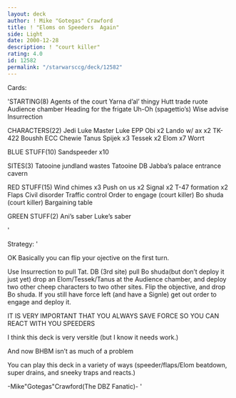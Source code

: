 ```yaml
---
layout: deck
author: ! Mike "Gotegas" Crawford
title: ! "Eloms on Speeders  Again"
side: Light
date: 2000-12-28
description: ! "court killer"
rating: 4.0
id: 12582
permalink: "/starwarsccg/deck/12582"
---
```

Cards: 

'STARTING(8)
Agents of the court
Yarna d&#8217;al&#8217; thingy
Hutt trade ruote
Audience chamber
Heading for the frigate
Uh-Oh (spagettio&#8217;s)
Wise advise
Insurrection

CHARACTERS(22)
Jedi Luke
Master Luke
EPP Obi x2
Lando w/ ax x2
TK-422
Boushh
ECC Chewie
Tanus Spijek x3
Tessek x2
Elom x7
Worrt

BLUE STUFF(10)
Sandspeeder x10

SITES(3)
Tatooine jundland wastes
Tatooine DB
Jabba&#8217;s palace entrance cavern

RED STUFF(15)
Wind chimes x3
Push on us x2
Signal x2
T-47 formation x2
Flaps
Civil disorder
Traffic control
Order to engage (court killer)
Bo shuda (court killer)
Bargaining table

GREEN STUFF(2)
Ani&#8217;s saber
Luke’s saber

'

Strategy: '

OK Basically you can flip your ojective on the first turn.

Use Insurrection to pull Tat. DB (3rd site) pull Bo shuda(but don&#8217;t deploy it just yet) drop an Elom/Tessek/Tanus at the Audience chamber, and deploy two other cheep characters to two other sites. Flip the objective, and drop Bo shuda. If you still have force left (and have a Signle) get out order to engage and deploy it.

IT IS VERY IMPORTANT THAT YOU ALWAYS SAVE FORCE SO YOU CAN REACT WITH YOU SPEEDERS 

I think this deck is very versitle (but I know it needs work.)

And now BHBM isn’t as much of a problem

You can play this deck in a variety of ways (speeder/flaps/Elom beatdown, super drains, and sneeky traps and reacts.)

-Mike"Gotegas"Crawford(The DBZ Fanatic)- '
